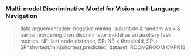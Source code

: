 ### Multi-modal Discriminative Model for Vision-and-Language Navigation

> data arguementation: negative mining, substitute & random walk & partial reordering
> then discriminator model as an auxiliary task
> metrics: NE: last node distance, SR: NE < threshold, SPL: SR*shortest/min(shortest,predicted)
> dataset: ROOM2ROOM CVPR18
